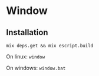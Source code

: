 # Window


## Installation

`mix deps.get && mix escript.build`

On linux:
`window`

On windows:
`window.bat`
